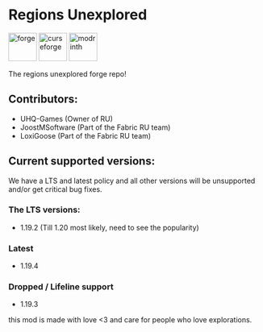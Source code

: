 # Regions Unexplored
<a href="https://files.minecraftforge.net/net/minecraftforge/forge/index_1.19.4.html"><img alt="forge" height="56" src="https://cdn.jsdelivr.net/npm/@intergrav/devins-badges@3/assets/cozy/supported/forge_vector.svg"></a>
<a href="https://www.curseforge.com/minecraft/mc-mods/regions-unexplored" ><img alt="curseforge" height="56" src="https://cdn.jsdelivr.net/npm/@intergrav/devins-badges@3/assets/cozy/available/curseforge_vector.svg"></a>
<a href="https://modrinth.com/mod/regions-unexplored"><img alt="modrinth" height="56" src="https://cdn.jsdelivr.net/npm/@intergrav/devins-badges@3/assets/cozy/available/modrinth_vector.svg"></a>


The regions unexplored forge repo!

## Contributors:
- UHQ-Games (Owner of RU)
- JoostMSoftware (Part of the Fabric RU team)
- LoxiGoose (Part of the Fabric RU team)

## Current supported versions:

We have a LTS and latest policy and all other versions will be unsupported and/or get critical bug fixes. 

### The LTS versions:

- 1.19.2 (Till 1.20 most likely, need to see the popularity)

### Latest

- 1.19.4 

### Dropped / Lifeline support

- 1.19.3


this mod is made with love <3 and care for people who love explorations. 
